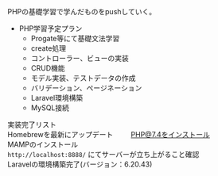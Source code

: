 PHPの基礎学習で学んだものをpushしていく。

- PHP学習予定プラン
  - Progate等にて基礎文法学習
  - create処理
  - コントローラー、ビューの実装
  - CRUD機能
  - モデル実装、テストデータの作成
  - バリデーション、ページネーション
  - Laravel環境構築
  - MySQL接続

実装完了リスト  
Homebrewを最新にアップデート  　　
PHP@7.4をインストール  
MAMPのインストール  
`http://localhost:8888/` にてサーバーが立ち上がること確認  
Laravelの環境構築完了(バージョン：6.20.43)　 
